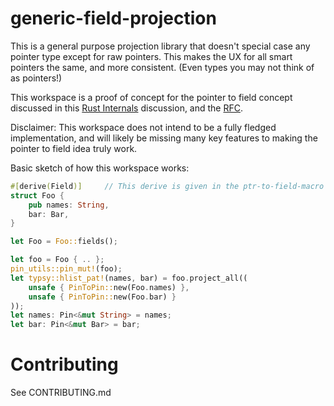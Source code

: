 # generic-field-projection

This is a general purpose projection library that doesn't special case any
pointer type except for raw pointers. This makes the UX for all smart pointers
the same, and more consistent. (Even types you may not think of as pointers!)

This workspace is a proof of concept for the pointer to field concept discussed
in this [Rust
Internals](https://internals.rust-lang.org/t/idea-pointer-to-field/10061)
discussion, and the [RFC](https://github.com/rust-lang/rfcs/pull/2708).

Disclaimer: This workspace does not intend to be a fully fledged implementation,
and will likely be missing many key features to making the pointer to field idea
truly work.

Basic sketch of how this workspace works:

```rust
#[derive(Field)]     // This derive is given in the ptr-to-field-macro crate
struct Foo {
    pub names: String,
    bar: Bar,
}

let Foo = Foo::fields();

let foo = Foo { .. };
pin_utils::pin_mut!(foo);
let typsy::hlist_pat!(names, bar) = foo.project_all((
    unsafe { PinToPin::new(Foo.names) },
    unsafe { PinToPin::new(Foo.bar) }
));
let names: Pin<&mut String> = names;
let bar: Pin<&mut Bar> = bar;
```

# Contributing

See CONTRIBUTING.md

